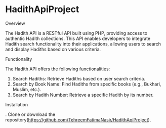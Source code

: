 # HadithApiProject

Overview

The Hadith API is a RESTful API built using PHP, providing access to authentic Hadith collections. This API enables developers to integrate Hadith search functionality into their applications, allowing users to search and display Hadiths based on various criteria.

Functionality

The Hadith API offers the following functionalities:

1. Search Hadiths: Retrieve Hadiths based on user search criteria.
2. Search by Book Name: Find Hadiths from specific books (e.g., Bukhari, Muslim, etc.).
3. Search by Hadith Number: Retrieve a specific Hadith by its number.


Installation

. Clone or download the repository(https://github.com/TehreemFatimaNasir/HadithApiProject).
